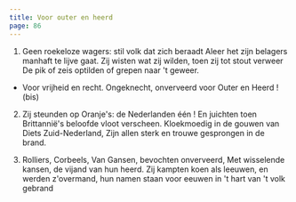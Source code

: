 ```yaml
---
title: Voor outer en heerd
page: 86
---
```


1. Geen roekeloze wagers:
stil volk dat zich beraadt
Aleer het zijn belagers
manhaft te lijve gaat.
Zij wisten wat zij wilden,
toen zij tot stout verweer
De pik of zeis optilden
of grepen naar 't geweer.


- Voor vrijheid en recht. Ongeknecht,
onverveerd voor Outer en Heerd ! (bis)


2. Zij steunden op Oranje's:
de Nederlanden één !
En juichten toen Brittannië's
beloofde vloot verscheen.
Kloekmoedig in de gouwen
van Diets Zuid-Nederland,
Zijn allen sterk en trouwe
gesprongen in de brand.


3. Rolliers, Corbeels, Van Gansen,
bevochten onverveerd,
Met wisselende kansen,
de vijand van hun heerd.
Zij kampten koen als leeuwen,
en werden z'overmand,
hun namen staan voor eeuwen
in 't hart van 't volk gebrand